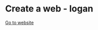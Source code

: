 # Create a web - logan
<a href="https://codeformyfriends.github.io/createaweb-loganwillsaveyou/" target="_blank">Go to website</a>

